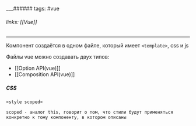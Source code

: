 
___###### tags: #vue 
###### links: [[Vue]]
___
Компонент создаётся в одном файле, который имеет `<template>`, css и js 

Файлы vue можно создавать двух типов:
- [[Option API(vue)]]
- [[Composition API(vue)]]


##### CSS
```vue
<style scoped>

scoped - аналог this, говорит о том, что стили будут применяться конкретно к тому компоненту, в котором описаны
```

